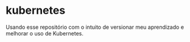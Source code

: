# kubernetes
Usando esse repositório com o intuito de versionar meu aprendizado e melhorar o uso de Kubernetes.
